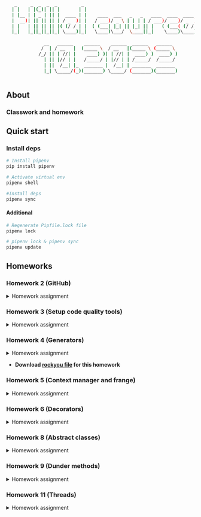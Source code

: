 ```bash
   _     _  _  _  _         _                                            
  | |   | |(_)| || |       | |                                           
  | |__ | | _ | || |  ____ | |    ____  ___   _   _   ____  ____  ____   
  |  __)| || || || | / _  )| |   / ___)/ _ \ | | | | / ___)/ ___)/ _  )  
  | |   | || || || |( (/ / | |  ( (___| |_| || |_| || |   ( (___( (/ /   
  |_|   |_||_||_||_| \____)|_|   \____)\___/  \____||_|    \____)\____)  
                                                                         
              __   ______    ______    ______  ______   ______           
             /  | / __   |  (_____ \  / __   |(_____ \ (_____ \          
            /_/ || | //| |    ____) )| | //| |  ____) )  ____) )         
              | || |// | |   /_____/ | |// | | /_____/  /_____/          
              | ||  /__| |_  _______ |  /__| | _______  _______          
              |_| \_____/(_)(_______) \_____/ (_______)(_______)         
     
```   

## About

### Classwork and homework

## Quick start

### Install deps

```bash
# Install pipenv
pip install pipenv

# Activate virtual env
pipenv shell

#Install deps
pipenv sync
```

#### Additional
```bash
# Regenerate Pipfile.lock file
pipenv lock

# pipenv lock & pipenv sync
pipenv update
```

## Homeworks

### Homework 2 (GitHub)

<details><summary>Homework assignment</summary>
<p>

* Create a profile on GitHub
* Create a repository hillel_10_2022 that is public
* Create a folder for lesson_02

</p>
</details>

### Homework 3 (Setup code quality tools)

<details><summary>Homework assignment</summary>
<p>

* Setup GitHub Actions
* Setup black, isort, flake8 in GitHub Actions
* Setup pre-commit hooks

</p>
</details>

### Homework 4 (Generators)

<details><summary>Homework assignment</summary>
<p>

* Complete the examples on a classwork

* Download rockyou file

* Generate a new file that has only lines that include requested parameter by user

* This file should not be in the GitHub repo

* README.md is updated in order to give the information about where to download this file

* After creating as a customer I want to see

  * total lines of each file
  * total size of each file (use Pympler library to get the total size)
</p>
</details>


* __Download [rockyou file](https://www.google.com/url?sa=t&rct=j&q=&esrc=s&source=web&cd=&cad=rja&uact=8&ved=2ahUKEwisgfT2-ZT4AhVJxIsKHR9wB4IQFnoECAgQAQ&url=https%3A%2F%2Fgithub.com%2Fbrannondorsey%2Fnaive-hashcat%2Freleases%2Fdownload%2Fdata%2Frockyou.txt&usg=AOvVaw3snAERl1mU6Ccr4WFEazBd) for this homework__

### Homework 5 (Context manager and frange)

<details><summary>Homework assignment</summary>
<p>

* Create a Context Manager! In order to print colored text in the terminal using print, you can use the so-called. 
  escape sequences: https://www.skillsugar.com/how-to-print-coloured-text-in-python . The desired color is "turned on" 
  by printing a specific string and turned off as well.
  
  Example:
```ruby
  print('\033[93m', end='')
  print('aaa')
  print('bbb')
  print('\033[0m', end='')
  print('ccc')
```
  Create a colorizer context manager that will print the specified color in an arbitrary block of code. After leaving 
  the block, the text is printed in the usual way:

```ruby
  with colorizer('red'):
      print('printed in red')
  print('printed in default color')
```

* There is no frange class in Python that works with floats. Create your own version of such a class that would support 
  the standard range interface, but work with float at the same time.
```ruby
  class frange:
      pass
  
  for i in frange(1, 100, 3.5):
      print(i)
```
  The code above should output:
```ruby
  1
  4.5
  8.0
  ...
```
  The type of all class parameters is float. The number of supported parameters is the same as in range: 
  from 1 (only the right border of the range) to 3 (left border, right border, step).

  Before PR, make sure you pass the following tests:
```ruby
  assert(list(frange(5)) == [0, 1, 2, 3, 4])
  assert(list(frange(2, 5)) == [2, 3, 4])
  assert(list(frange(2, 10, 2)) == [2, 4, 6, 8])
  assert(list(frange(10, 2, -2)) == [10, 8, 6, 4])
  assert(list(frange(2, 5.5, 1.5)) == [2, 3.5, 5])
  assert(list(frange(1, 5)) == [1, 2, 3, 4])
  assert(list(frange(0, 5)) == [0, 1, 2, 3, 4])
  assert(list(frange(0, 0)) == [])
  assert(list(frange(100, 0)) == [])
  
  print('SUCCESS!')
```

</p>
</details>

### Homework 6 (Decorators)

<details><summary>Homework assignment</summary>
<p>

* Realize reverse string decorator

```ruby
# MODIFY THIS DECORATOR
def reverse_string(func):
    """If output is a string, reverse it. Otherwise, return None."""
    @functools.wraps(func)
    def wrapper(*args, **kwargs):
        return func(*args, **kwargs)
    return wrapper

# TARGET FUNCTIONS
@reverse_string
def get_university_name() -> str:
    return "Western Institute of Technology and Higher Education"

@reverse_string
def get_university_founding_year() -> int:
    return 1957

# TEST OUPUT
print(
    get_university_name(),
    get_university_founding_year(),
    sep="\n"
)
```

* Replace dict value decorator
```ruby
# MODIFY THIS DECORATOR
def mask_data(target_key: str, replace_with: str = "*"):
    """Replace the value of a dictionary with a 'masked' version."""
    def decorator(func):
        @functools.wraps(func)
        def wrapper(*args, **kwargs):
            return func(*args, **kwargs)
        return wrapper
    return decorator

# TARGET FUNCTIONS
@mask_data(target_key="name")
def get_user(name: str, age: int):
    return {
        "name": name,
        "age": age
    }

# TEST OUPUT
print(
    get_user(name="Alice", age=30),
    get_user(name="Bob", age=25),
    sep="\n"
)
```
</p>
</details>

### Homework 8 (Abstract classes)

<details><summary>Homework assignment</summary>
<p>

* Comlete this piece of a code

```ruby

from abc import ABC, abstractclassmethod
from random import choice


class Shape(ABC):
    @abstractclassmethod
    def draw(self):
        pass


class Rectangle(Shape):
    """Change me"""


class Circle(Shape):
    """Change me"""


def get_shape() -> Shape:
    """
    This function should return any instance of a Shape class
    In our example it is Rectangle or Circle
    """
    options: list[Shape] = [change_me]
    return choice(options)


def main():
    """
    In Rectangle is used I'd like to see:

    ----
    |  |
    ----

    If Circle is used:
      --
     -  -
      --
    """
    shape: Shape = get_shape()
    shape.draw()


if __name__ == "__main__":
    main()

```

</p>
</details>

### Homework 9 (Dunder methods)

<details><summary>Homework assignment</summary>
<p>

* Create a class Price

```ruby

class Price:
        def __init__(self, amount: int, currency: str) -> None:
            self.amount: int = amount
            self.currency: str = currency

```

* Acceptance criterias:

  * If I create 2 instances of a Price class I want to do operations between them:
    * add prices with same currency 
    * do a subtricttion of prices with same currency
  
* Additional: operations between prices with different currencies:

  * If price instances currencies are different I want to do a double convertion 
    * USD is a middle currency 
    * If right price is USD the regular convertation (not double) is happening 
    * If prices currencies is the same convertion is not happening 
    * Result currency after the operation is a currency of the price that is on the left or USD (for your decision)
  * Use @dataclass decorator instead of a regular class
</p>
</details>

### Homework 11 (Threads)

<details><summary>Homework assignment</summary>
<p>

* You have a very unoptimized method to find prime numbers (below).
* Let's imagine that user passes a huge numbers range - [start=100, end=10_000]
* You have to make this huge range be run in 5 threads P.S. Think about how would you split this huge range

```ruby

def get_primes(start: int, end: int) -> list[int]:
    results = []
    for number in range(start, end + 1):
        prime = True
        for i in range(2, number):
            if number % i == 0:
                prime = False
                break
        if prime:
            results.append(number)
    return results


data = get_primes(10, 20)
print(data)

>>> [11, 13, 17, 19]

```


</p>
</details>